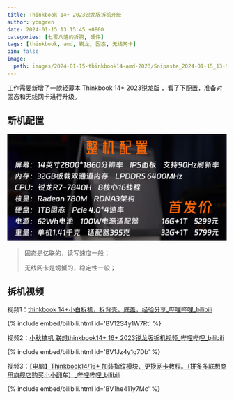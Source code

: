 ```yaml
---
title: Thinkbook 14+ 2023锐龙版拆机升级
author: yongren
date: 2024-01-15 13:15:45 +0800
categories: [七零八落的折腾, 硬件]
tags: [thinkbook, amd, 锐龙, 固态, 无线网卡]
pin: false
image:
  path: images/2024-01-15-thinkbook14-amd-2023/Snipaste_2024-01-15_13-53-13.png
---
```


工作需要新增了一款轻薄本 Thinkbook 14+ 2023锐龙版 ，看了下配置，准备对固态和无线网卡进行升级。

## 新机配置

![Snipaste_2024-01-15_13-56-17](images/2024-01-15-thinkbook14-amd-2023/Snipaste_2024-01-15_13-56-17.png)

> 固态是亿联的，读写速度一般；
>
> 无线网卡是螃蟹的，稳定性一般；

## 拆机视频

视频1：[thinkbook 14+小白拆机，拆背壳，底盖，经验分享_哔哩哔哩_bilibili](https://www.bilibili.com/video/BV12S4y1W7Rt/?t=3&spm_id_from=333.1350.jump_directly&vd_source=429a3471dab07d1f8a77684b3a2ffe13)

{% include embed/bilibili.html id='BV12S4y1W7Rt' %}

视频2：[小秋搞机 联想thinkbook14+ 16+ 2023锐龙版拆机视频_哔哩哔哩_bilibili](https://www.bilibili.com/video/BV1Jz4y1g7Db/?share_source=copy_web)

{% include embed/bilibili.html id='BV1Jz4y1g7Db' %}

视频3：[【电脑】Thinkbook14/16+ 加装指纹模块、更换网卡教程。（拼多多联想商用旗舰店购买小小翻车）_哔哩哔哩_bilibili](https://www.bilibili.com/video/BV1he411y7Mc/?share_source=copy_web)

{% include embed/bilibili.html id='BV1he411y7Mc' %}
















